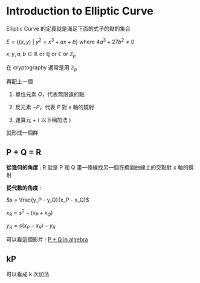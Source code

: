 # Introduction to Elliptic Curve

Elliptic Curve 的定義就是滿足下面的式子的點的集合

$E = \{(x,y) \ | \ y^2 = x^3 + ax + b\} \text{ where } 4a^3 + 27b^2 \neq 0$

$x,y,a,b \in \mathbb{R} \text{ or } \mathbb{Q} \text{ or } \mathbb{C} \text{ or } \mathbb{Z}_p$

在 cryptography 通常是用 $\mathbb{Z}_p$

再配上一個

1. 單位元素 $O$，代表無限遠的點

2. 反元素 $-P$，代表 $P$ 對 x 軸的鏡射

3. 運算元 $+$ ( 以下稱加法 )

就形成一個群

## P + Q = R

**從幾何的角度** : R 就是 P 和 Q 畫一條線找另一個在橢圓曲線上的交點對 x 軸的鏡射

**從代數的角度** :

$s = \frac{y_P - y_Q}{x_P - x_Q}$

$x_R = s^2 - (x_P + x_Q)$

$y_R = s(x_P - x_R) - y_R$

可以看這個影片 : [P + Q in algebra](https://www.youtube.com/watch?v=XmygBPb7DPM)

## kP

可以看成 k 次加法
